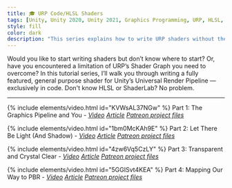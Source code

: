 ```yaml
---
title: 🎓 URP Code/HLSL Shaders
tags: [Unity, Unity 2020, Unity 2021, Graphics Programming, URP, HLSL, Shader, Lighting, Video, Article, Introduction]
style: fill
color: dark 
description: "This series explains how to write URP shaders without the Shader Graph, for any skill level."
---
```


Would you like to start writing shaders but don’t know where to start? Or, have you encountered a limitation of URP’s Shader Graph you need to overcome? In this tutorial series, I’ll walk you through writing a fully featured, general purpose shader for Unity’s Universal Render Pipeline — exclusively in code. Don't know HLSL or ShaderLab? No problem.

***

{% include elements/video.html id="KVWsAL37NGw" %}
Part 1: The Graphics Pipeline and You - *[Video](https://youtu.be/KVWsAL37NGw) [Article](https://nedmakesgames.medium.com/writing-unity-urp-shaders-with-code-part-1-the-graphics-pipeline-and-you-798cbc941cea) [Patreon project files](https://www.patreon.com/posts/project-files-1-67346134)* 

{% include elements/video.html id="1bm0McKAh9E" %}
Part 2: Let There Be Light (And Shadow) - *[Video](https://youtu.be/1bm0McKAh9E) [Article](https://nedmakesgames.medium.com/112d370c2b75) [Patreon project files](https://www.patreon.com/posts/project-files-be-69845730)* 

{% include elements/video.html id="4zw6Vq5CzLY" %}
Part 3: Transparent and Crystal Clear - *[Video](https://youtu.be/4zw6Vq5CzLY) [Article](https://nedmakesgames.medium.com/f6ccd6686507) [Patreon project files](https://www.patreon.com/posts/73061337)* 

{% include elements/video.html id="5GGISvt4KEA" %}
Part 4: Mapping Our Way to PBR - *[Video](https://youtu.be/5GGISvt4KEA) [Article](https://nedmakesgames.medium.com/6c4ae9875529) [Patreon project files](https://www.patreon.com/posts/81272385)* 